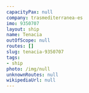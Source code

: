 ```yaml
---
capacityPax: null
company: trasmediterranea-es
imo: 9350707
layout: ship
name: Tenacia
outOfScope: null
routes: []
slug: tenacia-9350707
tags:
- ship
photo: /img/null
unknownRoutes: null
wikipediaUrl: null
---
```


